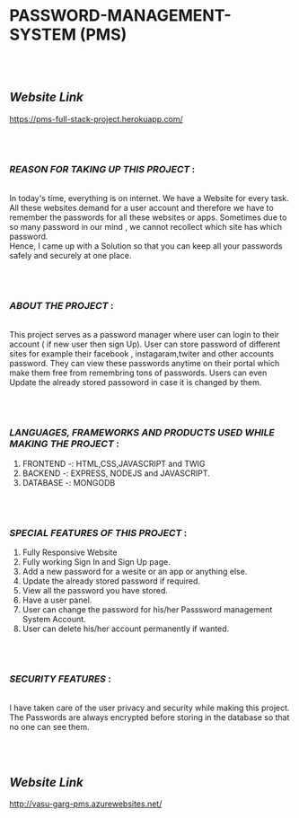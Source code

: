 # PASSWORD-MANAGEMENT-SYSTEM (PMS)
<br /><br />

## *Website Link*
https://pms-full-stack-project.herokuapp.com/

<br /><br />
### *REASON FOR TAKING UP THIS PROJECT* :
<br />
In today's time, everything is on internet. We have a Website for every task. All these websites demand for a user account and therefore we have to remember the passwords for
all these websites or apps. Sometimes due to so many password in our mind , we cannot recollect which site has which password.
<br />
Hence, I came up with a Solution so that you can keep all your passwords safely and securely at one place.

<br /><br />
### *ABOUT THE PROJECT*  : 
<br />
This project serves as a password manager where user can login to their account ( if new user then sign Up). User can store password of different sites for example their facebook , instagaram,twiter
and other accounts password. They can view these passwords anytime on their portal which make them free from remembring tons of passwords.
Users can even Update the already stored passoword in case it is changed by them.

<br /><br />
### *LANGUAGES, FRAMEWORKS AND PRODUCTS USED WHILE MAKING THE PROJECT* :

1. FRONTEND   -: HTML,CSS,JAVASCRIPT and TWIG
2. BACKEND    -: EXPRESS, NODEJS and JAVASCRIPT.
3. DATABASE   -: MONGODB



<br /><br />
### *SPECIAL FEATURES OF THIS PROJECT* :
1. Fully Responsive Website
2. Fully working Sign In and Sign Up page.
3. Add a new password for a wesite or an app or anything else.
4. Update the already stored password if required.
5. View all the password you have stored.
6. Have a user panel.
7. User can change the password for his/her Passsword management System Account.
8. User can delete his/her account permanently if wanted.


<br /><br />
### *SECURITY FEATURES* :
<br />
I have taken care of the user privacy and security while making this project. The Passwords are always encrypted before storing in the database so that no one can see them.

<br /><br />

## *Website Link*
http://vasu-garg-pms.azurewebsites.net/
